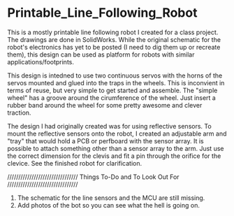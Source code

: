 Printable_Line_Following_Robot
==============================
This is a mostly printable line following robot I created for a class project. The drawings are done in SolidWorks.
While the original schematic for the robot's electronics has yet to be posted (I need to dig them up or recreate them),
this design can be used as platform for robots with similar applications/footprints.

This design is intedned to use two continuous servos with the horns of the servos mounted and glued into the traps in
the wheels. This is inconvient in terms of reuse, but very simple to get started and assemble. The "simple wheel" has 
a groove around the cirumference of the wheel. Just insert a rubber band around the wheel for some pretty awesome and
clever traction. 

The design I had originally created was for using reflective sensors. To mount the reflective sensors onto the robot, I
created an adjustable arm and "tray" that would hold a PCB or perfboard with the sensor array. It is possible to attach
something other than a sensor array to the arm. Just use the correct dimension for the clevis and fit a pin through the
orifice for the clevice. See the finished robot for clarification. 



////////////////////////////////
Things To-Do and To Look Out For
////////////////////////////////
1. The schematic for the line sensors and the MCU are still missing.
2. Add photos of the bot so you can see what the hell is going on. 
